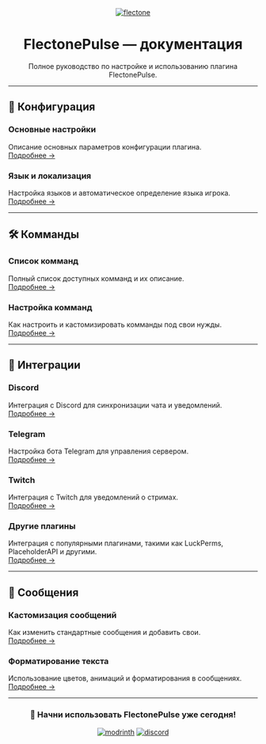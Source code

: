 <div class="center-row" align="center">
    <a href="https://flectone.net/pulse/"><img src="https://flectone.net/pulse/flectonepulse.png" alt="flectone" class="hover-brightness"></a>
    <br>
    <h1> FlectonePulse — документация </h1>
    <p>Полное руководство по настройке и использованию плагина FlectonePulse.</p>
</div>

---

## 📁 Конфигурация

### Основные настройки
Описание основных параметров конфигурации плагина.  
[Подробнее →](/docs/config/)

### Язык и локализация
Настройка языков и автоматическое определение языка игрока.  
[Подробнее →](/docs/config#language)

---

## 🛠️ Комманды

### Список комманд
Полный список доступных комманд и их описание.  
[Подробнее →](/docs/command/)

### Настройка комманд
Как настроить и кастомизировать комманды под свои нужды.  
[Подробнее →](/docs/command/afk/)

---

## 🔗 Интеграции

### Discord
Интеграция с Discord для синхронизации чата и уведомлений.  
[Подробнее →](/docs/integration/discord/)

### Telegram
Настройка бота Telegram для управления сервером.  
[Подробнее →](/docs/integration/telegram/)

### Twitch
Интеграция с Twitch для уведомлений о стримах.  
[Подробнее →](/docs/integration/twitch/)

### Другие плагины
Интеграция с популярными плагинами, такими как LuckPerms, PlaceholderAPI и другими.  
[Подробнее →](/docs/integration/)

---

## 💬 Сообщения

### Кастомизация сообщений
Как изменить стандартные сообщения и добавить свои.  
[Подробнее →](/docs/message/chat/)

### Форматирование текста
Использование цветов, анимаций и форматирования в сообщениях.  
[Подробнее →](/docs/message/format/)

---

<div align="center">
  <h3>🚀 Начни использовать FlectonePulse уже сегодня!</h3>
  <a href="https://modrinth.com/plugin/flectonepulse"><img src="https://flectone.net/pulse/modrinth.svg" alt="modrinth" class="hover-brightness"></a>
  <a href="https://discord.flectone.net/"><img src="https://flectone.net/pulse/discord.svg" alt="discord" class="hover-brightness"></a>
</div>
